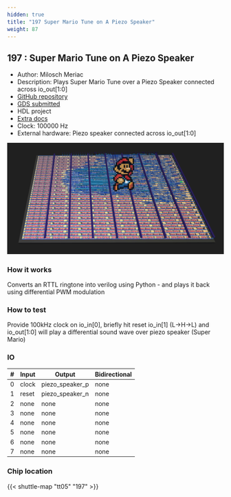 ```yaml
---
hidden: true
title: "197 Super Mario Tune on A Piezo Speaker"
weight: 87
---
```


## 197 : Super Mario Tune on A Piezo Speaker

* Author: Milosch Meriac
* Description: Plays Super Mario Tune over a Piezo Speaker connected across io_out[1:0]
* [GitHub repository](https://github.com/meriac/tt05-play-tune)
* [GDS submitted](https://github.com/meriac/tt05-play-tune/actions/runs/6682451635)
* HDL project
* [Extra docs](https://github.com/meriac/tt05-play-tune#readme)
* Clock: 100000 Hz
* External hardware: Piezo speaker connected across io_out[1:0]

![picture](images/picture.jpg)

### How it works

Converts an RTTL ringtone into verilog using Python - and plays it back using differential PWM modulation


### How to test

Provide 100kHz clock on io_in[0], briefly hit reset io_in[1] (L->H->L) and io_out[1:0] will play a differential sound wave over piezo speaker (Super Mario)


### IO

| # | Input        | Output       | Bidirectional      |
|---|--------------|--------------| -------------------|
| 0 | clock  | piezo_speaker_p | none |
| 1 | reset  | piezo_speaker_n | none |
| 2 | none  | none | none |
| 3 | none  | none | none |
| 4 | none  | none | none |
| 5 | none  | none | none |
| 6 | none  | none | none |
| 7 | none  | none | none |

### Chip location

{{< shuttle-map "tt05" "197" >}}
